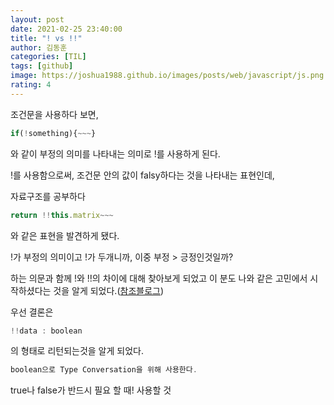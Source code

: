 ```yaml
---
layout: post
date: 2021-02-25 23:40:00
title: "! vs !!"
author: 김동훈
categories: [TIL]
tags: [github]
image: https://joshua1988.github.io/images/posts/web/javascript/js.png
rating: 4
---
```


조건문을 사용하다 보면,

```jsx
if(!something){~~~}
```

와 같이 부정의 의미를 나타내는 의미로 !를 사용하게 된다.

!를 사용함으로써, 조건문 안의 값이 falsy하다는 것을 나타내는 표현인데,

자료구조를 공부하다

```jsx
return !!this.matrix~~~
```

와 같은 표현을 발견하게 됐다.

!가 부정의 의미이고 !가 두개니까, 이중 부정 > 긍정인것일까?

하는 의문과 함께 !와 !!의 차이에 대해 찾아보게 되었고 이 분도 나와 같은 고민에서 시작하셨다는 것을 알게 되었다.([참조블로그](https://hermeslog.tistory.com/279))

우선 결론은

```jsx
!!data : boolean
```

의 형태로 리턴되는것을 알게 되었다.

```jsx
boolean으로 Type Conversation을 위해 사용한다.
```

true나 false가 반드시 필요 할 때! 사용할 것
